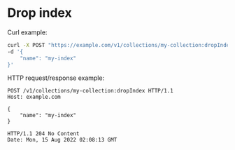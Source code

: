 # Drop index

Curl example:

```sh
curl -X POST "https://example.com/v1/collections/my-collection:dropIndex" \
-d '{
    "name": "my-index"
}'
```


HTTP request/response example:

```http
POST /v1/collections/my-collection:dropIndex HTTP/1.1
Host: example.com

{
    "name": "my-index"
}

HTTP/1.1 204 No Content
Date: Mon, 15 Aug 2022 02:08:13 GMT


```


